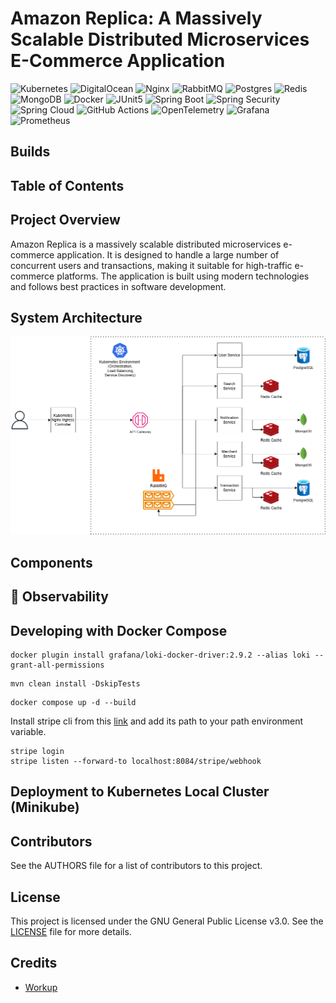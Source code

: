 # Amazon Replica: A Massively Scalable Distributed Microservices E-Commerce Application

![Kubernetes](https://img.shields.io/badge/Kubernetes-326CE5.svg?style=for-the-badge&logo=kubernetes&logoColor=white)
![DigitalOcean](https://img.shields.io/badge/DigitalOcean-1433d6?style=for-the-badge&logo=digitalocean&logoColor=white&labelColor=1433d6)
![Nginx](https://img.shields.io/badge/Nginx-009639.svg?style=for-the-badge&logo=nginx&logoColor=white)
![RabbitMQ](https://img.shields.io/badge/RabbitMQ-%23FF6600.svg?style=for-the-badge&amp;logo=rabbitmq&amp;logoColor=white)
![Postgres](https://img.shields.io/badge/postgres-%23316192.svg?style=for-the-badge&logo=postgresql&logoColor=white)
![Redis](https://img.shields.io/badge/redis-%23DD0031.svg?style=for-the-badge&logo=redis&logoColor=white)
![MongoDB](https://img.shields.io/badge/MongoDB-%234ea94b.svg?style=for-the-badge&logo=mongodb&logoColor=white)
![Docker](https://img.shields.io/badge/Docker-2CA5E0?style=for-the-badge&logo=docker&logoColor=white)
![JUnit5](https://img.shields.io/badge/Junit5-25A162?style=for-the-badge&logo=junit5&logoColor=white)
![Spring Boot](https://img.shields.io/badge/Spring_Boot-F2F4F9?style=for-the-badge&logo=spring-boot)
![Spring Security](https://img.shields.io/badge/Spring_Security-6DB33F?style=for-the-badge&logo=Spring-Security&logoColor=white)
![Spring Cloud](https://img.shields.io/badge/Spring_Cloud-6DB33F.svg?style=for-the-badge&logo=spring&logoColor=white)
![GitHub Actions](https://img.shields.io/badge/Github%20Actions-282a2e?style=for-the-badge&logo=githubactions&logoColor=367cfe)
![OpenTelemetry](https://img.shields.io/badge/OpenTelemetry-000000.svg?style=for-the-badge&logo=opentelemetry&logoColor=white)
![Grafana](https://img.shields.io/badge/Grafana-F46800.svg?style=for-the-badge&logo=grafana&logoColor=white)
![Prometheus](https://img.shields.io/badge/Prometheus-000000?style=for-the-badge&logo=prometheus&labelColor=000000)

[//]: # (![Loki]&#40;https://img.shields.io/badge/Loki-FFCB2B.svg?style=for-the-badge&logo=grafana-loki&logoColor=black&#41;)

[//]: # (![Tempo]&#40;https://img.shields.io/badge/Tempo-3B4EFF.svg?style=for-the-badge&logo=grafana-tempo&logoColor=white&#41;)

## Builds

## Table of Contents

## Project Overview

Amazon Replica is a massively scalable distributed microservices e-commerce application. It is designed to handle a large number of concurrent users and transactions, making it suitable for high-traffic e-commerce platforms. The application is built using modern technologies and follows best practices in software development.

## System Architecture

![system_design](docs/images/architecture-diagram.png)

## Components

## 🔭 Observability

## Developing with Docker Compose

```
docker plugin install grafana/loki-docker-driver:2.9.2 --alias loki --grant-all-permissions
```

```
mvn clean install -DskipTests
```

```
docker compose up -d --build
```

Install stripe cli from this [link](https://github.com/stripe/stripe-cli/releases/tag/v1.27.0) and add its path to your path environment variable.

```
stripe login
stripe listen --forward-to localhost:8084/stripe/webhook
```

## Deployment to Kubernetes Local Cluster (Minikube)

## Contributors

See the AUTHORS file for a list of contributors to this project.

## License

This project is licensed under the GNU General Public License v3.0. See the [LICENSE](./LICENSE) file for more details.

## Credits

- [Workup](https://github.com/Ahmad45123/workup/blob/main/README.md)